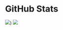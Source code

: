 # GitHub Stats

![](https://github-readme-stats.vercel.app/api?username=mertout&show_icons=true&theme=dracula)) ![](https://github-readme-stats.vercel.app/api/top-langs/?username=mertout&layout=compact) 
